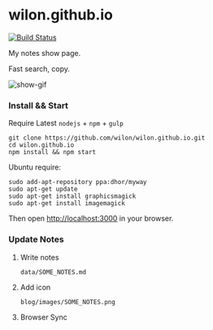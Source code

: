 
# wilon.github.io
[![Build Status](https://travis-ci.org/wilon/wilon.github.io.svg?branch=master)](https://travis-ci.org/wilon/wilon.github.io)

My notes show page.

Fast search, copy.

![show-gif](https://user-images.githubusercontent.com/7512755/27375951-40603768-56a3-11e7-9b1e-a7b66927dc98.gif)


### Install && Start

Require Latest `nodejs` + `npm` + `gulp`

```shell
git clone https://github.com/wilon/wilon.github.io.git
cd wilon.github.io
npm install && npm start
```

Ubuntu require:

```shell
sudo add-apt-repository ppa:dhor/myway
sudo apt-get update
sudo apt-get install graphicsmagick
sudo apt-get install imagemagick
```

Then open [http://localhost:3000](http://localhost:3000) in your browser.

### Update Notes

1. Write notes

    `data/SOME_NOTES.md`

2. Add icon

    `blog/images/SOME_NOTES.png`

3. Browser Sync

